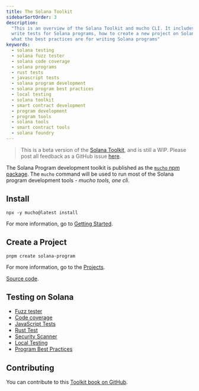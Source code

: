 ```yaml
---
title: The Solana Toolkit
sidebarSortOrder: 3
description:
  "This is an overview of the Solana Toolkit and mucho CLI. It includes how to
  write tests for Solana programs, how to create a new project on Solana, and
  what the best practices are for writing Solana programs"
keywords:
  - solana testing
  - solana fuzz tester
  - solana code coverage
  - solana programs
  - rust tests
  - javascript tests
  - solana program development
  - solana program best practices
  - local testing
  - solana toolkit
  - smart contract development
  - program development
  - program tools
  - solana tools
  - smart contract tools
  - solana foundry
---
```


> This is a beta version of the [Solana Toolkit](/docs/toolkit/index.md), and is
> still a WIP. Please post all feedback as a GitHub issue
> [here](https://github.com/solana-foundation/developer-content/issues/new?title=%5Btoolkit%5D%20).

The Solana Program development toolkit is published as the
[`mucho` npm package](https://www.npmjs.com/package/mucho). The `mucho` command
will be used to run most of the Solana program development tools - _mucho tools,
one cli_.

## Install

```shell
npx -y mucho@latest install
```

For more information, go to [Getting Started](/docs/toolkit/getting-started.md).

## Create a Project

```shell
pnpm create solana-program
```

For more information, go to the [Projects](/docs/toolkit/projects/overview.md).

[Source code](https://github.com/solana-program/create-solana-program).

## Testing on Solana

- [Fuzz tester](/docs/toolkit/test-suite/fuzz-tester.md)
- [Code coverage](/docs/toolkit/test-suite/code-coverage.md)
- [JavaScript Tests](/docs/toolkit/test-suite/js-test.md)
- [Rust Test](/docs/toolkit/test-suite/rust-tests.md)
- [Security Scanner](/docs/toolkit/test-suite/security-scanner.md)
- [Local Testing](/docs/toolkit/local-validator.md)
- [Program Best Practices](/docs/toolkit/best-practices.md)

## Contributing

You can contribute to this
[Toolkit book on GitHub](https://github.com/solana-foundation/developer-content/tree/main/docs/toolkit).
